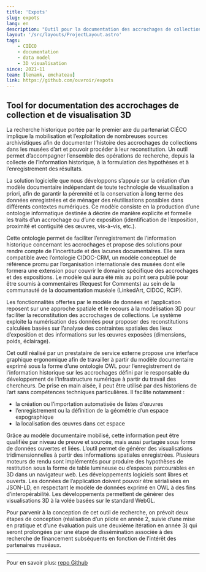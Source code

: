 ```yaml
---
title: 'Expots'
slug: expots
lang: en
description: "Outil pour la documentation des accrochages de collection et de visualisation 3D"
layout: '/src/layouts/ProjectLayout.astro'
tags: 
    - CIÉCO
    - documentation
    - data model
    - 3D visualisation 
since: 2021-11
team: [lenamk, emchateau]
link: https://github.com/ouvroir/expots
---
```


## Tool for documentation des accrochages de collection et de visualisation 3D

La recherche historique portée par le premier axe du partenariat CIÉCO implique la mobilisation et l’exploitation de nombreuses sources archivistiques afin de documenter l’histoire des accrochages de collections dans les musées d’art et pouvoir procéder à leur reconstitution. Un outil permet d’accompagner l’ensemble des opérations de recherche, depuis la collecte de l’information historique, à la formulation des hypothèses et à l’enregistrement des résultats.

La solution logicielle que nous développons s’appuie sur la création d’un modèle documentaire indépendant de toute technologie de visualisation a priori, afin de garantir la pérennité et la conservation à long terme des données enregistrées et de ménager des réutilisations possibles dans différents contextes numériques. Ce modèle consiste en la production d’une ontologie informatique destinée à décrire de manière explicite et formelle les traits d’un accrochage ou d’une exposition (identification de l’exposition, proximité et contiguïté des œuvres, vis-à-vis, etc.).

Cette ontologie permet de faciliter l’enregistrement de l’information historique concernant les accrochages et propose des solutions pour rendre compte de l’incertitude et des lacunes documentaires. Elle sera compatible avec l’ontologie CIDOC-CRM, un modèle conceptuel de référence promu par l’organisation internationale des musées dont elle formera une extension pour couvrir le domaine spécifique des accrochages et des expositions. Le modèle qui aura été mis au point sera publié pour être soumis à commentaires (Request for Comments) au sein de la communauté de la documentation muséale (LinkedArt, CIDOC, RCIP).

Les fonctionnalités offertes par le modèle de données et l’application reposent sur une approche spatiale et le recours à la modélisation 3D pour faciliter la reconstitution des accrochages de collections. Le système exploite la numérisation des données pour proposer des reconstitutions calculées basées sur l’analyse des contraintes spatiales des lieux d’exposition et des informations sur les œuvres exposées (dimensions, poids, éclairage).

Cet outil réalisé par un prestataire de service externe propose une interface graphique ergonomique afin de travailler à partir du modèle documentaire exprimé sous la forme d’une ontologie OWL pour l’enregistrement de l’information historique sur les accrochages défini par le responsable du développement de l’infrastructure numérique à partir du travail des chercheurs. De prise en main aisée, il peut être utilisé par des historiens de l’art sans compétences techniques particulières. Il facilite notamment :

- la création ou l’importation automatisée de listes d’œuvres
- l’enregistrement ou la définition de la géométrie d’un espace expographique
- la localisation des œuvres dans cet espace

Grâce au modèle documentaire mobilisé, cette information peut être qualifiée par niveau de preuve et sourcée, mais aussi partagée sous forme de données ouvertes et liées. L’outil permet de générer des visualisations tridimensionnelles à partir des informations spatiales enregistrées. Plusieurs moteurs de rendu sont implémentés pour produire des hypothèses de restitution sous la forme de table lumineuse ou d’espaces parcourables en 3D dans un navigateur web. Les développements logiciels sont libres et ouverts. Les données de l’application doivent pouvoir être sérialisées en JSON-LD, en respectant le modèle de données exprimé en OWL à des fins d’interopérabilité. Les développements permettent de générer des visualisations 3D à la volée basées sur le standard WebGL.

Pour parvenir à la conception de cet outil de recherche, on prévoit deux étapes de conception (réalisation d’un pilote en année 2, suivie d’une mise en pratique et d’une évaluation puis une deuxième itération en année 3) qui seront prolongées par une étape de dissémination associée à des recherche de financement subséquents en fonction de l’intérêt des partenaires muséaux.

---

Pour en savoir plus: [repo Github](https://github.com/ouvroir/expots)
